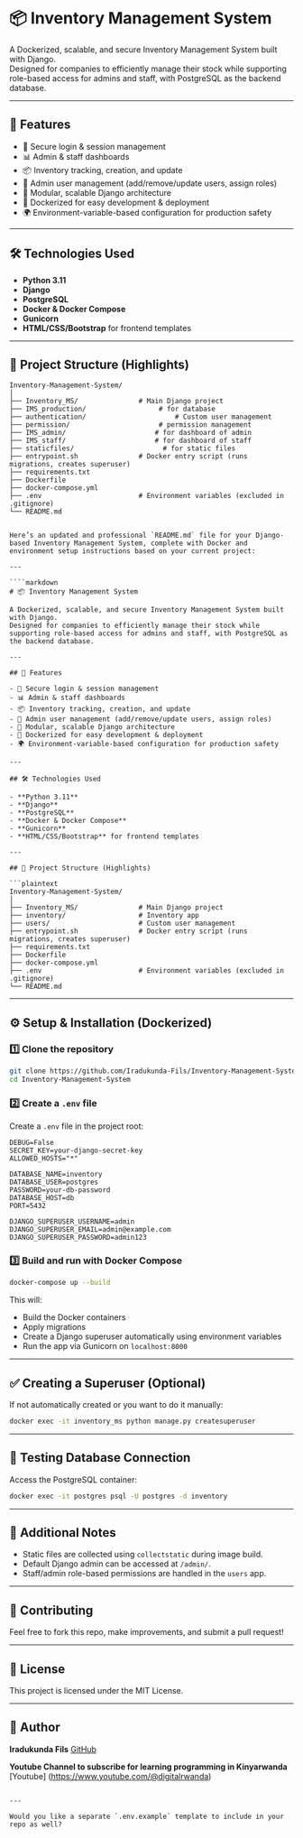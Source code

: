# 📦 Inventory Management System

A Dockerized, scalable, and secure Inventory Management System built with Django.  
Designed for companies to efficiently manage their stock while supporting role-based access for admins and staff, with PostgreSQL as the backend database.

---

## 🚀 Features

- 🔐 Secure login & session management
- 📊 Admin & staff dashboards
- 📦 Inventory tracking, creation, and update
- 👤 Admin user management (add/remove/update users, assign roles)
- 🧩 Modular, scalable Django architecture
- 🐳 Dockerized for easy development & deployment
- 🌍 Environment-variable-based configuration for production safety

---

## 🛠 Technologies Used

- **Python 3.11**
- **Django**
- **PostgreSQL**
- **Docker & Docker Compose**
- **Gunicorn**
- **HTML/CSS/Bootstrap** for frontend templates

---

## 📁 Project Structure (Highlights)

```plaintext
Inventory-Management-System/
│
├── Inventory_MS/               # Main Django project
├── IMS_production/                  # for database
├── authentication/                      # Custom user management
├── permission/                      # permission management
├── IMS_admin/                      # for dashboard of admin
├── IMS_staff/                      # for dashboard of staff
├── staticfiles/                      # for static files
├── entrypoint.sh               # Docker entry script (runs migrations, creates superuser)
├── requirements.txt
├── Dockerfile
├── docker-compose.yml
├── .env                        # Environment variables (excluded in .gitignore)
└── README.md


Here’s an updated and professional `README.md` file for your Django-based Inventory Management System, complete with Docker and environment setup instructions based on your current project:

---

````markdown
# 📦 Inventory Management System

A Dockerized, scalable, and secure Inventory Management System built with Django.  
Designed for companies to efficiently manage their stock while supporting role-based access for admins and staff, with PostgreSQL as the backend database.

---

## 🚀 Features

- 🔐 Secure login & session management
- 📊 Admin & staff dashboards
- 📦 Inventory tracking, creation, and update
- 👤 Admin user management (add/remove/update users, assign roles)
- 🧩 Modular, scalable Django architecture
- 🐳 Dockerized for easy development & deployment
- 🌍 Environment-variable-based configuration for production safety

---

## 🛠 Technologies Used

- **Python 3.11**
- **Django**
- **PostgreSQL**
- **Docker & Docker Compose**
- **Gunicorn**
- **HTML/CSS/Bootstrap** for frontend templates

---

## 📁 Project Structure (Highlights)

```plaintext
Inventory-Management-System/
│
├── Inventory_MS/               # Main Django project
├── inventory/                  # Inventory app
├── users/                      # Custom user management
├── entrypoint.sh               # Docker entry script (runs migrations, creates superuser)
├── requirements.txt
├── Dockerfile
├── docker-compose.yml
├── .env                        # Environment variables (excluded in .gitignore)
└── README.md
````

---

## ⚙️ Setup & Installation (Dockerized)

### 1️⃣ Clone the repository

```bash
git clone https://github.com/Iradukunda-Fils/Inventory-Management-System.git
cd Inventory-Management-System
```

### 2️⃣ Create a `.env` file

Create a `.env` file in the project root:

```env
DEBUG=False
SECRET_KEY=your-django-secret-key
ALLOWED_HOSTS="*"

DATABASE_NAME=inventory
DATABASE_USER=postgres
PASSWORD=your-db-password
DATABASE_HOST=db
PORT=5432

DJANGO_SUPERUSER_USERNAME=admin
DJANGO_SUPERUSER_EMAIL=admin@example.com
DJANGO_SUPERUSER_PASSWORD=admin123
```

### 3️⃣ Build and run with Docker Compose

```bash
docker-compose up --build
```

This will:

* Build the Docker containers
* Apply migrations
* Create a Django superuser automatically using environment variables
* Run the app via Gunicorn on `localhost:8000`

---

## ✅ Creating a Superuser (Optional)

If not automatically created or you want to do it manually:

```bash
docker exec -it inventory_ms python manage.py createsuperuser
```

---

## 🧪 Testing Database Connection

Access the PostgreSQL container:

```bash
docker exec -it postgres psql -U postgres -d inventory
```

---

## 📎 Additional Notes

* Static files are collected using `collectstatic` during image build.
* Default Django admin can be accessed at `/admin/`.
* Staff/admin role-based permissions are handled in the `users` app.

---

## 🙌 Contributing

Feel free to fork this repo, make improvements, and submit a pull request!

---

## 📄 License

This project is licensed under the MIT License.

---

## 👤 Author

**Iradukunda Fils**
[GitHub](https://github.com/Iradukunda-Fils)

**Youtube Channel to subscribe for learning programming in Kinyarwanda**
[Youtube] (https://www.youtube.com/@digitalrwanda)

```

---

Would you like a separate `.env.example` template to include in your repo as well?
```

